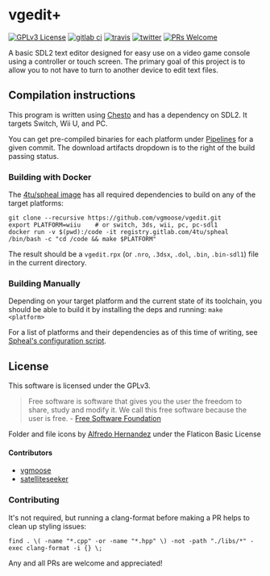 # vgedit+
[![GPLv3 License](https://img.shields.io/badge/license-GPLv3-blue.svg?style=flat-square)](https://opensource.org/licenses/GPL-3.0)
[![gitlab ci](https://gitlab.com/vgmoose/vgedit/badges/master/pipeline.svg?style=flat-square)](https://gitlab.com/vgmoose/vgedit/pipelines)
[![travis](https://img.shields.io/travis/vgmoose/vgedit.svg?label=travis&style=flat-square)](https://travis-ci.org/vgmoose/vgedit)
[![twitter](https://img.shields.io/twitter/follow/vgmoose.svg?label=twitter&style=flat-square)](https://twitter.com/vgmoose)
[![PRs Welcome](https://img.shields.io/badge/PRs-welcome!-tomato.svg?style=flat-square)](http://makeapullrequest.com)

A basic SDL2 text editor designed for easy use on a video game console using a controller or touch screen. The primary goal of this project is to allow you to not have to turn to another device to edit text files.

## Compilation instructions
This program is written using [Chesto](https://gitlab.com/4TU/chesto) and has a dependency on SDL2. It targets Switch, Wii U, and PC.

You can get pre-compiled binaries for each platform under [Pipelines](https://gitlab.com/vgmoose/vgedit/pipelines) for a given commit. The download artifacts dropdown is to the right of the build passing status.

### Building with Docker
The [4tu/spheal image](https://gitlab.com/4TU/spheal) has all required dependencies to build on any of the target platforms:
```
git clone --recursive https://github.com/vgmoose/vgedit.git
export PLATFORM=wiiu    # or switch, 3ds, wii, pc, pc-sdl1
docker run -v $(pwd):/code -it registry.gitlab.com/4tu/spheal /bin/bash -c "cd /code && make $PLATFORM"
```

The result should be a `vgedit.rpx` (or `.nro`, `.3dsx`, `.dol`, `.bin`, `.bin-sdl1`) file in the current directory.

### Building Manually
Depending on your target platform and the current state of its toolchain, you should be able to build it by installing the deps and running: `make <platform>`

For a list of platforms and their dependencies as of this time of writing, see [Spheal's configuration script](https://gitlab.com/4TU/spheal/-/blob/master/dependency_helper.sh#L25-45).

## License
This software is licensed under the GPLv3.

> Free software is software that gives you the user the freedom to share, study and modify it. We call this free software because the user is free. - [Free Software Foundation](https://www.fsf.org/about/what-is-free-software)

Folder and file icons by [Alfredo Hernandez](https://www.flaticon.com/authors/alfredo-hernandez) under the Flaticon Basic License

#### Contributors
- [vgmoose](https://github.com/vgmoose)
- [satelliteseeker](https://github.com/satelliteseeker)

### Contributing
It's not required, but running a clang-format before making a PR helps to clean up styling issues:
```
find . \( -name "*.cpp" -or -name "*.hpp" \) -not -path "./libs/*" -exec clang-format -i {} \;
```

Any and all PRs are welcome and appreciated!
